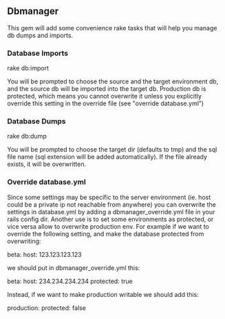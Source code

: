 ## Dbmanager

This gem will add some convenience rake tasks that will help you manage db dumps
and imports.

### Database Imports

rake db:import

You will be prompted to choose the source and the target environment db, and the
source db will be imported into the target db. Production db is protected, which
means you cannot overwrite it unless you explicitly override this setting in the
override file (see "override database.yml")

### Database Dumps

rake db:dump

You will be prompted to choose the target dir (defaults to tmp) and the sql file
name (sql extension will be added automatically). If the file already exists, it
will be overwritten.

### Override database.yml

Since some settings may be specific to the server environment (ie. host could
be a private ip not reachable from anywhere) you can overwrite the settings in
database.yml by adding a dbmanager_override.yml file in your rails config dir.
Another use is to set some environments as protected, or vice versa allow to
overwrite production env.
For example if we want to override the following setting, and make the database
protected from overwriting:

beta:
  host: 123.123.123.123

we should put in dbmanager_override.yml this:

beta:
  host: 234.234.234.234
  protected: true

Instead, if we want to make production writable we should add this:

production:
  protected: false

